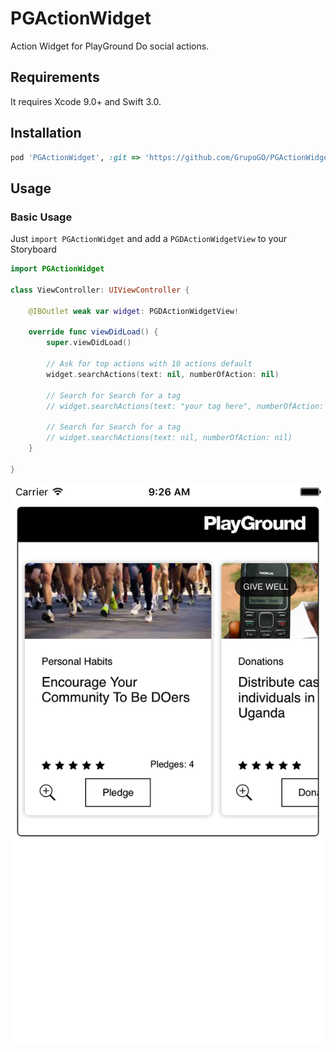 # PGActionWidget
Action Widget for PlayGround Do social actions.

## Requirements

It requires Xcode 9.0+ and Swift 3.0.


## Installation

```ruby
pod 'PGActionWidget', :git => 'https://github.com/GrupoGO/PGActionWidget.git'
```

## Usage

### Basic Usage
Just `import PGActionWidget` and add a `PGDActionWidgetView` to your Storyboard


```swift
import PGActionWidget

class ViewController: UIViewController {

    @IBOutlet weak var widget: PGDActionWidgetView!

    override func viewDidLoad() {
        super.viewDidLoad()

        // Ask for top actions with 10 actions default
        widget.searchActions(text: nil, numberOfAction: nil)
        
        // Search for Search for a tag
        // widget.searchActions(text: "your tag here", numberOfAction: nil)

        // Search for Search for a tag
        // widget.searchActions(text: nil, numberOfAction: nil)
    }
    
}
```

<p align="center"><img src ="https://github.com/GrupoGO/PGActionWidget/blob/master/Screenshot.png" /></p>
